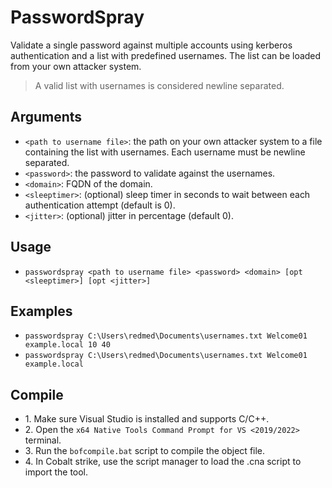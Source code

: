 # PasswordSpray
Validate a single password against multiple accounts using kerberos authentication and a list with predefined usernames. The list can be loaded from your own attacker system.

>A valid list with usernames is considered newline separated. 

## Arguments
* `<path to username file>`: the path on your own attacker system to a file containing the list with usernames. Each username must be newline separated.
* `<password>`: the password to validate against the usernames.
* `<domain>`: FQDN of the domain.
* `<sleeptimer>`: (optional) sleep timer in seconds to wait between each authentication attempt (default is 0).
* `<jitter>`: (optional) jitter in percentage (default 0).
	
## Usage
* `passwordspray <path to username file> <password> <domain> [opt <sleeptimer>] [opt <jitter>]`


## Examples
* `passwordspray C:\Users\redmed\Documents\usernames.txt Welcome01 example.local 10 40`
* `passwordspray C:\Users\redmed\Documents\usernames.txt Welcome01 example.local`


## Compile
- 1\. Make sure Visual Studio is installed and supports C/C++.
- 2\. Open the `x64 Native Tools Command Prompt for VS <2019/2022>` terminal.
- 3\. Run the `bofcompile.bat` script to compile the object file. 
- 4\. In Cobalt strike, use the script manager to load the .cna script to import the tool. 

